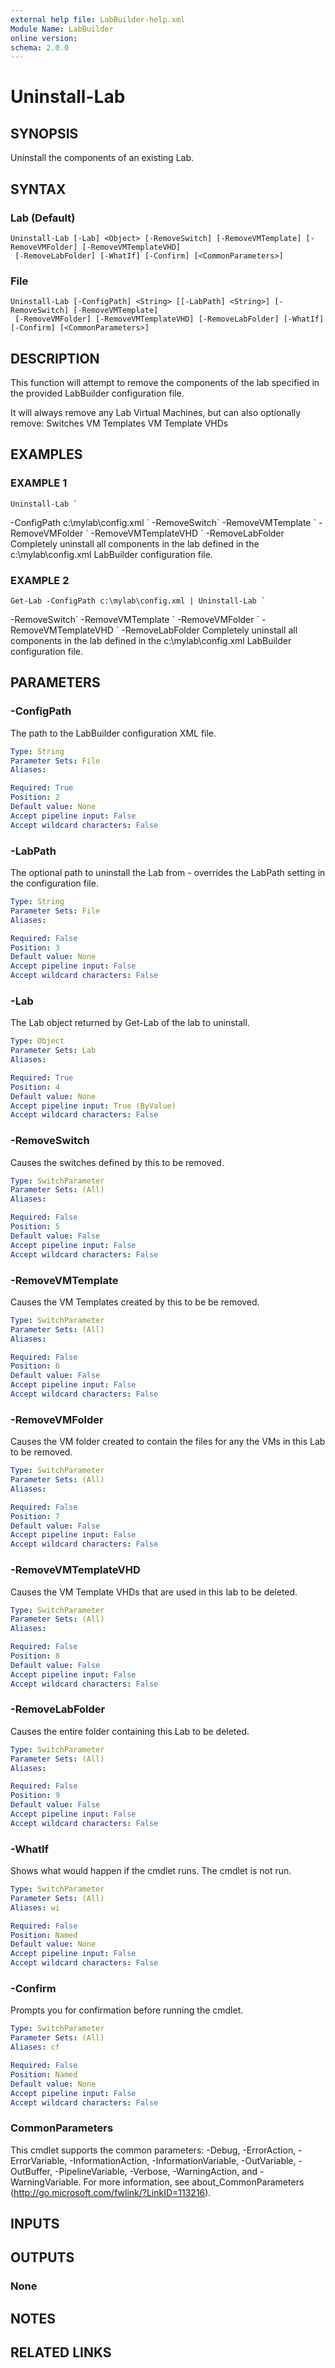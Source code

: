 ```yaml
---
external help file: LabBuilder-help.xml
Module Name: LabBuilder
online version:
schema: 2.0.0
---
```


# Uninstall-Lab

## SYNOPSIS
Uninstall the components of an existing Lab.

## SYNTAX

### Lab (Default)
```
Uninstall-Lab [-Lab] <Object> [-RemoveSwitch] [-RemoveVMTemplate] [-RemoveVMFolder] [-RemoveVMTemplateVHD]
 [-RemoveLabFolder] [-WhatIf] [-Confirm] [<CommonParameters>]
```

### File
```
Uninstall-Lab [-ConfigPath] <String> [[-LabPath] <String>] [-RemoveSwitch] [-RemoveVMTemplate]
 [-RemoveVMFolder] [-RemoveVMTemplateVHD] [-RemoveLabFolder] [-WhatIf] [-Confirm] [<CommonParameters>]
```

## DESCRIPTION
This function will attempt to remove the components of the lab specified
in the provided LabBuilder configuration file.

It will always remove any Lab Virtual Machines, but can also optionally
remove:
Switches
VM Templates
VM Template VHDs

## EXAMPLES

### EXAMPLE 1
```
Uninstall-Lab `
```

-ConfigPath c:\mylab\config.xml \`
    -RemoveSwitch\`
    -RemoveVMTemplate \`
    -RemoveVMFolder \`
    -RemoveVMTemplateVHD \`
    -RemoveLabFolder
Completely uninstall all components in the lab defined in the
c:\mylab\config.xml LabBuilder configuration file.

### EXAMPLE 2
```
Get-Lab -ConfigPath c:\mylab\config.xml | Uninstall-Lab `
```

-RemoveSwitch\`
    -RemoveVMTemplate \`
    -RemoveVMFolder \`
    -RemoveVMTemplateVHD \`
    -RemoveLabFolder
Completely uninstall all components in the lab defined in the
c:\mylab\config.xml LabBuilder configuration file.

## PARAMETERS

### -ConfigPath
The path to the LabBuilder configuration XML file.

```yaml
Type: String
Parameter Sets: File
Aliases:

Required: True
Position: 2
Default value: None
Accept pipeline input: False
Accept wildcard characters: False
```

### -LabPath
The optional path to uninstall the Lab from - overrides the LabPath setting in the
configuration file.

```yaml
Type: String
Parameter Sets: File
Aliases:

Required: False
Position: 3
Default value: None
Accept pipeline input: False
Accept wildcard characters: False
```

### -Lab
The Lab object returned by Get-Lab of the lab to uninstall.

```yaml
Type: Object
Parameter Sets: Lab
Aliases:

Required: True
Position: 4
Default value: None
Accept pipeline input: True (ByValue)
Accept wildcard characters: False
```

### -RemoveSwitch
Causes the switches defined by this to be removed.

```yaml
Type: SwitchParameter
Parameter Sets: (All)
Aliases:

Required: False
Position: 5
Default value: False
Accept pipeline input: False
Accept wildcard characters: False
```

### -RemoveVMTemplate
Causes the VM Templates created by this to be be removed.

```yaml
Type: SwitchParameter
Parameter Sets: (All)
Aliases:

Required: False
Position: 6
Default value: False
Accept pipeline input: False
Accept wildcard characters: False
```

### -RemoveVMFolder
Causes the VM folder created to contain the files for any the
VMs in this Lab to be removed.

```yaml
Type: SwitchParameter
Parameter Sets: (All)
Aliases:

Required: False
Position: 7
Default value: False
Accept pipeline input: False
Accept wildcard characters: False
```

### -RemoveVMTemplateVHD
Causes the VM Template VHDs that are used in this lab to be
deleted.

```yaml
Type: SwitchParameter
Parameter Sets: (All)
Aliases:

Required: False
Position: 8
Default value: False
Accept pipeline input: False
Accept wildcard characters: False
```

### -RemoveLabFolder
Causes the entire folder containing this Lab to be deleted.

```yaml
Type: SwitchParameter
Parameter Sets: (All)
Aliases:

Required: False
Position: 9
Default value: False
Accept pipeline input: False
Accept wildcard characters: False
```

### -WhatIf
Shows what would happen if the cmdlet runs.
The cmdlet is not run.

```yaml
Type: SwitchParameter
Parameter Sets: (All)
Aliases: wi

Required: False
Position: Named
Default value: None
Accept pipeline input: False
Accept wildcard characters: False
```

### -Confirm
Prompts you for confirmation before running the cmdlet.

```yaml
Type: SwitchParameter
Parameter Sets: (All)
Aliases: cf

Required: False
Position: Named
Default value: None
Accept pipeline input: False
Accept wildcard characters: False
```

### CommonParameters
This cmdlet supports the common parameters: -Debug, -ErrorAction, -ErrorVariable, -InformationAction, -InformationVariable, -OutVariable, -OutBuffer, -PipelineVariable, -Verbose, -WarningAction, and -WarningVariable.
For more information, see about_CommonParameters (http://go.microsoft.com/fwlink/?LinkID=113216).

## INPUTS

## OUTPUTS

### None
## NOTES

## RELATED LINKS
